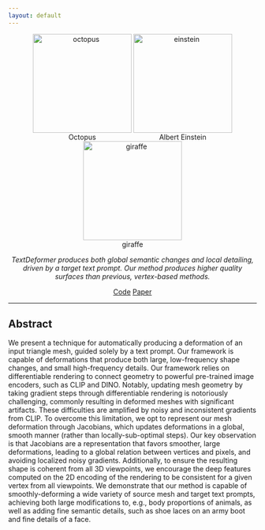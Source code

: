 ```yaml
---
layout: default
---
```


<center>
<figure style="display:inline-block;margin:0;padding:0"><img src="figures/hand_to_octopus.gif" alt="octopus" width="200"/><figcaption style="text-align:center">Octopus</figcaption></figure>
<figure style="display:inline-block;margin:0;padding:0"><img src="figures/planck_to_einstein.gif" alt="einstein" width="200"/><figcaption style="text-align:center">Albert Einstein</figcaption></figure>
<figure style="display:inline-block;margin:0;padding:0"><img src="figures/spot_to_giraffe.gif" alt="giraffe" width="200"/><figcaption style="text-align:center">giraffe</figcaption></figure>

<p><em>
TextDeformer produces both global semantic changes and local detailing, driven by a target text prompt. Our method produces higher quality surfaces than previous, vertex-based methods.
</em></p>

<a href="https://github.com/threedle/TextDeformer" class="btn">Code</a>
<a href="" class="btn">Paper</a>

<!--
<a href="https://arxiv.org/abs/2112.03221" class="btn">Paper</a>
<a href="arxiv.com/supp" class="btn">Supplementary</a>
-->

</center>

* * *

## Abstract

 We present a technique for automatically producing a deformation of an input triangle mesh, guided solely by a text prompt. Our framework is capable of deformations that produce both large, low-frequency shape changes, and small high-frequency details. Our framework relies on differentiable rendering to connect geometry to powerful pre-trained image encoders, such as CLIP and DINO. Notably, updating mesh geometry by taking gradient steps through differentiable rendering is notoriously challenging, commonly resulting in deformed meshes with significant artifacts. These difficulties are amplified by noisy and inconsistent gradients from CLIP. To overcome this limitation, we opt to represent our mesh deformation through Jacobians, which updates deformations in a global, smooth manner (rather than locally-sub-optimal steps). Our key observation is that Jacobians are a representation that favors smoother, large deformations, leading to a global relation between vertices and pixels, and avoiding localized noisy gradients. Additionally, to ensure the resulting shape is coherent from all 3D viewpoints, we encourage the deep features computed on the 2D encoding of the rendering to be consistent for a given vertex from all viewpoints. We demonstrate that our method is capable of smoothly-deforming a wide variety of source mesh and target text prompts, achieving both large modifications to, e.g., body proportions of animals, as well as adding fine semantic details, such as shoe laces on an army boot and fine details of a face.
